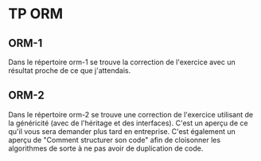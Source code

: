 # TP ORM

## ORM-1
Dans le répertoire orm-1 se trouve la correction de l'exercice avec un résultat proche de ce que j'attendais.

## ORM-2 
Dans le répertoire orm-2 se trouve une correction de l'exercice utilisant de la généricité (avec de l'héritage et des interfaces). C'est un aperçu de ce qu'il vous sera demander plus tard en entreprise. C'est également un aperçu de "Comment structurer son code" afin de cloisonner les algorithmes de sorte à ne pas avoir de duplication de code.